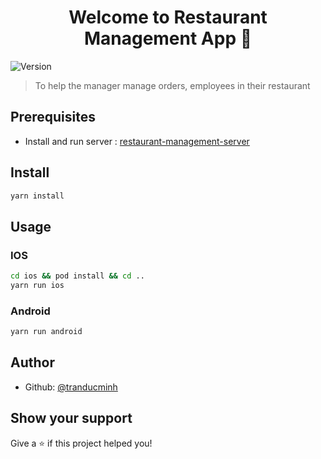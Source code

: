 <h1 align="center">Welcome to Restaurant Management App 👋</h1>
<p>
  <img alt="Version" src="https://img.shields.io/badge/version-0.0.1-blue.svg?cacheSeconds=2592000" />
</p>

> To help the manager manage orders, employees in their restaurant

## Prerequisites
- Install and run server : 
[restaurant-management-server](https://github.com/tranducminh/restaurant-management-server)
## Install

```sh
yarn install
```

## Usage

### IOS

```sh
cd ios && pod install && cd ..
yarn run ios
```

### Android

```sh
yarn run android
```

## Author

- Github: [@tranducminh](https://github.com/tranducminh)

## Show your support

Give a ⭐️ if this project helped you!
